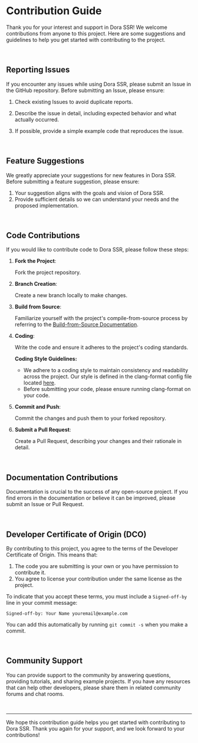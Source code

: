 # Contribution Guide

Thank you for your interest and support in Dora SSR! We welcome contributions from anyone to this project. Here are some suggestions and guidelines to help you get started with contributing to the project.

<br>

## Reporting Issues

If you encounter any issues while using Dora SSR, please submit an Issue in the GitHub repository. Before submitting an Issue, please ensure:

1. Check existing Issues to avoid duplicate reports.

2. Describe the issue in detail, including expected behavior and what actually occurred.

3. If possible, provide a simple example code that reproduces the issue.

<br>

## Feature Suggestions

We greatly appreciate your suggestions for new features in Dora SSR. Before submitting a feature suggestion, please ensure:

1. Your suggestion aligns with the goals and vision of Dora SSR.
2. Provide sufficient details so we can understand your needs and the proposed implementation.

<br>

## Code Contributions

If you would like to contribute code to Dora SSR, please follow these steps:

1. **Fork the Project**:

	Fork the project repository.

2. **Branch Creation**:

	Create a new branch locally to make changes.

3. **Build from Source**:

	Familiarize yourself with the project's compile-from-source process by referring to the [Build-from-Source Documentation](https://dora-ssr.net/docs/tutorial/dev-configuration).

4. **Coding**:

	Write the code and ensure it adheres to the project's coding standards.

	**Coding Style Guidelines:**

	- We adhere to a coding style to maintain consistency and readability across the project. Our style is defined in the clang-format config file located [here](Tools/Format/.clang-format).
	- Before submitting your code, please ensure running clang-format on your code.

5. **Commit and Push**:

	Commit the changes and push them to your forked repository.

6. **Submit a Pull Request**:

	Create a Pull Request, describing your changes and their rationale in detail.

<br>

## Documentation Contributions

Documentation is crucial to the success of any open-source project. If you find errors in the documentation or believe it can be improved, please submit an Issue or Pull Request.

<br>

## Developer Certificate of Origin (DCO)

By contributing to this project, you agree to the terms of the Developer Certificate of Origin. This means that:

1. The code you are submitting is your own or you have permission to contribute it.
2. You agree to license your contribution under the same license as the project.

To indicate that you accept these terms, you must include a `Signed-off-by` line in your commit message:

```
Signed-off-by: Your Name youremail@example.com
```

You can add this automatically by running `git commit -s` when you make a commit.

<br>

## Community Support

You can provide support to the community by answering questions, providing tutorials, and sharing example projects. If you have any resources that can help other developers, please share them in related community forums and chat rooms.

<br>

------

We hope this contribution guide helps you get started with contributing to Dora SSR. Thank you again for your support, and we look forward to your contributions!
